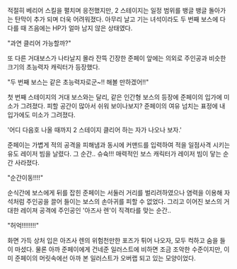 적절히 베리어 스킬을 펼치며 응전했지만, 2 스테이지는 일정 범위를 뱅글 뱅글 돌아가는 탄막이 추가 되며 더욱 어려워졌다. 아무리 날고 기는 녀석이라도 두 번째 보스에 다다를 때 즈음에는 HP가 얼마 남지 않은 상태였다.

"과연 클리어 가능할까?"

또 다른 거대보스가 나타날지 몰라 잔뜩 긴장한 준페이 앞에는 의외로 주인공과 비슷한 크기의 초능력자 캐릭터가 등장했다. 

"두 번째 보스는 같은 초능력자로군~!! 해볼 만하겠어!!"

첫 번째 스테이지의 거대 보스와는 달리, 같은 인간형 보스의 등장에 준페이의 입가에 미소가 그려졌다. 피할 공간이 많아서 쉬워 보이나보지? 준페이의 여유 넘치는 표정에 내 입가에도 미소가 그려졌다.

'어디 다음호 나올 때까지 2 스테이지 클리어 하는 자가 나오나 보자.'

준페이는 가볍게 적의 공격을 피해냄과 동시에 커맨드를 입력하여 적을 일점사격 시키는 유도 레이저 빔을 날렸다. 그 순간.. 슈슉!!! 매력적인 보스 캐릭터가 레이저 빔이 닿는 순간 사라졌다.

"순간이동!!!!"

순식간에 보스에게 뒤를 잡힌 준페이는 서둘러 거리를 벌리려하였으나 염력을 이용해 자석처럼 주인공을 끌어 들이는 보스의 손아귀를 피할 수 없었다. 그리고 이어진 보스의 거대한 레이져 공격에 주인공인 '아즈사 렌'이 직격타를 맞는 순간..

"허억!!!!!!!!"

화면 가득 상처 입은 아즈사 렌의 위험천만한 포즈가 튀어 나오자, 모두 컥하고 숨을 들이 마셨다. 물론 아까 준페이에게 건네준 일러스트에 비하면 조금 조악한 수준이지만, 이미 준페이의 머릿속에선 아까 본 일러스트가 오버랩 되고 있는 모양이었다.